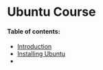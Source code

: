 # Ubuntu Course

#### Table of contents:

- [Introduction](https://github.com/bassammannaa/Ubuntu-Training/blob/master/Introduction/Introduction.md)
- [Installing Ubuntu](https://github.com/bassammannaa/Ubuntu-Training/blob/master/Installing%20Ubuntu/InstallingUbuntu.md)
- 

